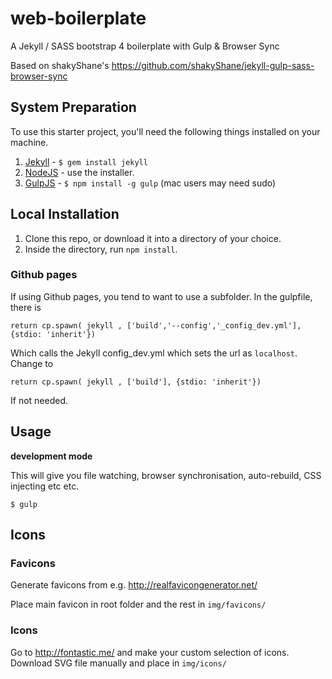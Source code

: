 # web-boilerplate
A Jekyll / SASS bootstrap 4 boilerplate with Gulp &amp; Browser Sync

Based on shakyShane's https://github.com/shakyShane/jekyll-gulp-sass-browser-sync

## System Preparation

To use this starter project, you'll need the following things installed on your machine.

1. [Jekyll](http://jekyllrb.com/) - `$ gem install jekyll`
2. [NodeJS](http://nodejs.org) - use the installer.
3. [GulpJS](https://github.com/gulpjs/gulp) - `$ npm install -g gulp` (mac users may need sudo)


## Local Installation

1. Clone this repo, or download it into a directory of your choice.
2. Inside the directory, run `npm install`.

### Github pages

If using Github pages, you tend to want to use a subfolder. In the gulpfile, there is

```
return cp.spawn( jekyll , ['build','--config','_config_dev.yml'], {stdio: 'inherit'})

```

Which calls the Jekyll config_dev.yml which sets the url as ```localhost```. Change to

```
return cp.spawn( jekyll , ['build'], {stdio: 'inherit'})
```

If not needed.

## Usage

**development mode**

This will give you file watching, browser synchronisation, auto-rebuild, CSS injecting etc etc.

```shell
$ gulp
```

## Icons

### Favicons

Generate favicons from e.g.
http://realfavicongenerator.net/

Place main favicon in root folder and the rest in ```img/favicons/```

### Icons

Go to http://fontastic.me/ and make your custom selection of icons. Download SVG file manually and place in ```img/icons/```
